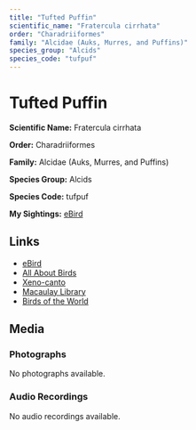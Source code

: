 ```yaml
---
title: "Tufted Puffin"
scientific_name: "Fratercula cirrhata"
order: "Charadriiformes"
family: "Alcidae (Auks, Murres, and Puffins)"
species_group: "Alcids"
species_code: "tufpuf"
---
```


# Tufted Puffin

**Scientific Name:** Fratercula cirrhata

**Order:** Charadriiformes

**Family:** Alcidae (Auks, Murres, and Puffins)

**Species Group:** Alcids

**Species Code:** tufpuf

**My Sightings:** [eBird](https://ebird.org/lifelist?r=world&time=life&spp=tufpuf)

## Links
* [eBird](https://ebird.org/species/tufpuf) 
* [All About Birds](https://www.allaboutbirds.org/guide/tufpuf) 
* [Xeno-canto](https://www.xeno-canto.org/species/tufpuf) 
* [Macaulay Library](https://search.macaulaylibrary.org/catalog?taxonCode=tufpuf&sort=rating_rank_desc)
* [Birds of the World](https://birdsoftheworld.org/bow/species/tufpuf)

## Media
### Photographs
No photographs available.

### Audio Recordings
No audio recordings available.
